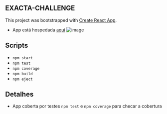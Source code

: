 ## EXACTA-CHALLENGE
This project was bootstrapped with [Create React App](https://github.com/facebook/create-react-app).
* App está hospedada [aqui](https://exacta-challenge.netlify.app/)
![image](https://github.com/Marcoswinrar/exacta-challenge/assets/46204917/2a17a96c-650a-4467-9125-6bdb0aaf2629)

## Scripts 

* `npm start`
* `npm test`
* `npm coverage`
* `npm build`
* `npm eject`

## Detalhes

* App coberta por testes `npm test` e `npm coverage` para checar a cobertura
